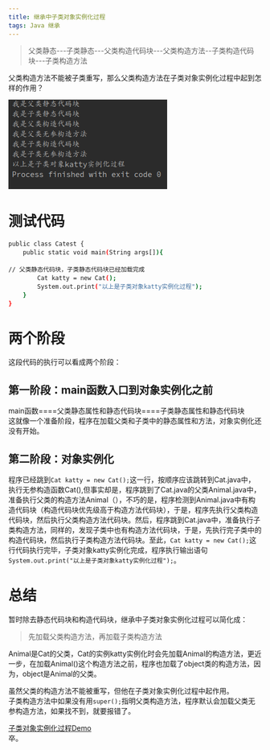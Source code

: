 ```yaml
---
title: 继承中子类对象实例化过程
tags: Java 继承   
---
```


> 父类静态---子类静态---父类构造代码块---父类构造方法--子类构造代码块---子类构造方法  

父类构造方法不能被子类重写，那么父类构造方法在子类对象实例化过程中起到怎样的作用？  

<!--more-->

![](/assets/img/blog/java/2017-08-10-seq.png)  

# 测试代码

```bash
public class Catest {
    public static void main(String args[]){

// 父类静态代码块，子类静态代码块已经加载完成
        Cat katty = new Cat();
        System.out.print("以上是子类对象katty实例化过程");
    }
}
```

# 两个阶段
这段代码的执行可以看成两个阶段：  
## 第一阶段：main函数入口到对象实例化之前  
main函数====父类静态属性和静态代码块====子类静态属性和静态代码块  
这就像一个准备阶段，程序在加载父类和子类中的静态属性和方法，对象实例化还没有开始。  

## 第二阶段：对象实例化
程序已经跳到`Cat katty = new Cat();`这一行，按顺序应该跳转到Cat.java中，执行无参构造函数Cat(),但事实却是，程序跳到了Cat.java的父类Animal.java中，准备执行父类的构造方法Animal（），不巧的是，程序检测到Animal.java中有构造代码块（构造代码块优先级高于构造方法代码块），于是，程序先执行父类构造代码块，然后执行父类构造方法代码块。然后，程序跳到Cat.java中，准备执行子类构造方法，同样的，发现子类中也有构造方法代码块，于是，先执行完子类中的构造代码块，然后执行子类构造方法代码块。至此，`Cat katty = new Cat();`这行代码执行完毕，子类对象katty实例化完成，程序执行输出语句`System.out.print("以上是子类对象katty实例化过程");`。  

# 总结
暂时除去静态代码块和构造代码块，继承中子类对象实例化过程可以简化成：  
> 先加载父类构造方法，再加载子类构造方法

Animal是Cat的父类，Cat的实例katty实例化时会先加载Animal的构造方法，更近一步，在加载Animal()这个构造方法之前，程序也加载了object类的构造方法，因为，object是Animal的父类。  

虽然父类的构造方法不能被重写，但他在子类对象实例化过程中起作用。  
子类构造方法中如果没有用`super();`指明父类构造方法，程序默认会加载父类无参构造方法，如果找不到，就要报错了。

[子类对象实例化过程Demo](https://github.com/EasterFan/JavaExercise/tree/master/objectInitInInherihance/src/com/easter)  
卒。  
